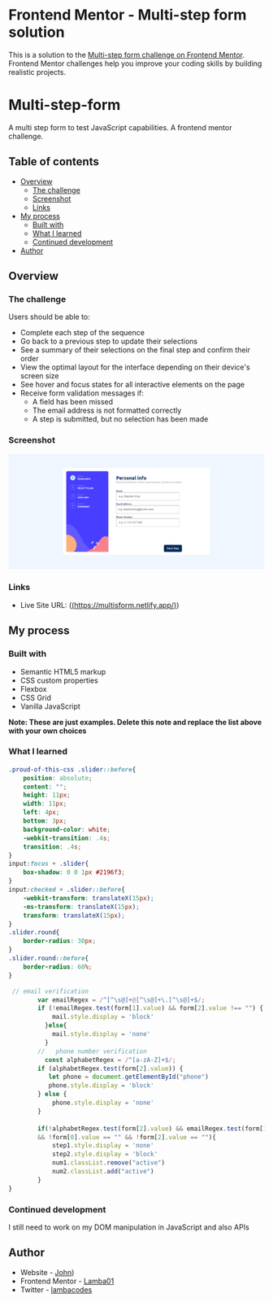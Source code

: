 
# Frontend Mentor - Multi-step form solution

This is a solution to the [Multi-step form challenge on Frontend Mentor](https://www.frontendmentor.io/challenges/multistep-form-YVAnSdqQBJ). Frontend Mentor challenges help you improve your coding skills by building realistic projects. 
# Multi-step-form
A multi step form to test JavaScript capabilities. A frontend mentor challenge.
## Table of contents

- [Overview](#overview)
  - [The challenge](#the-challenge)
  - [Screenshot](#screenshot)
  - [Links](#links)
- [My process](#my-process)
  - [Built with](#built-with)
  - [What I learned](#what-i-learned)
  - [Continued development](#continued-development)
- [Author](#author)


## Overview

### The challenge

Users should be able to:

- Complete each step of the sequence
- Go back to a previous step to update their selections
- See a summary of their selections on the final step and confirm their order
- View the optimal layout for the interface depending on their device's screen size
- See hover and focus states for all interactive elements on the page
- Receive form validation messages if:
  - A field has been missed
  - The email address is not formatted correctly
  - A step is submitted, but no selection has been made
 
### Screenshot

![](./screenshot5.png)



### Links
- Live Site URL: ([(https://multisform.netlify.app/)](https://multisform.netlify.app/))

## My process

### Built with

- Semantic HTML5 markup
- CSS custom properties
- Flexbox
- CSS Grid
- Vanilla JavaScript

**Note: These are just examples. Delete this note and replace the list above with your own choices**

### What I learned

```css
.proud-of-this-css .slider::before{
    position: absolute;
    content: "";
    height: 11px;
    width: 11px;
    left: 4px;
    bottom: 3px;
    background-color: white;
    -webkit-transition: .4s;
    transition: .4s;
}
input:focus + .slider{
    box-shadow: 0 0 1px #2196f3;
}
input:checked + .slider::before{
    -webkit-transform: translateX(15px);
    -ms-transform: translateX(15px);
    transform: translateX(15px);
}
.slider.round{
    border-radius: 30px;
}
.slider.round::before{
    border-radius: 60%;
}
```
```js
 // email verification
        var emailRegex = /^[^\s@]+@[^\s@]+\.[^\s@]+$/;
        if (!emailRegex.test(form[1].value) && form[2].value !== "") {
            mail.style.display = 'block'
          }else{
            mail.style.display = 'none'
          }
        //   phone number verification
          const alphabetRegex = /^[a-zA-Z]+$/;
        if (alphabetRegex.test(form[2].value)) {
           let phone = document.getElementById("phone")
           phone.style.display = 'block'
        } else {
            phone.style.display = 'none'
        }

        if(!alphabetRegex.test(form[2].value) && emailRegex.test(form[1].value) 
        && !form[0].value == "" && !form[2].value == ""){
            step1.style.display = 'none'
            step2.style.display = 'block'
            num1.classList.remove("active")
            num2.classList.add("active")
        }
}
```

### Continued development

I still need to work on my DOM manipulation in JavaScript and also APIs


## Author
- Website - [John](https://multisform.netlify.app/))
- Frontend Mentor - [Lamba01](https://www.frontendmentor.io/profile/lamba01)
- Twitter - [lambacodes](https://www.twitter.com/lambacodes)




